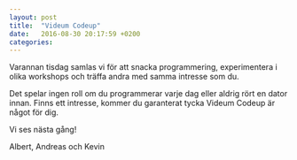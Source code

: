 ```yaml
---
layout: post
title:  "Videum Codeup"
date:   2016-08-30 20:17:59 +0200
categories:
---
```

Varannan tisdag samlas vi för att snacka programmering, experimentera
i olika workshops och träffa andra med samma intresse som du.

Det spelar ingen roll om du programmerar varje dag eller aldrig rört
en dator innan. Finns ett intresse, kommer du garanterat tycka Videum
Codeup är något för dig.

Vi ses nästa gång!

Albert, Andreas och Kevin
